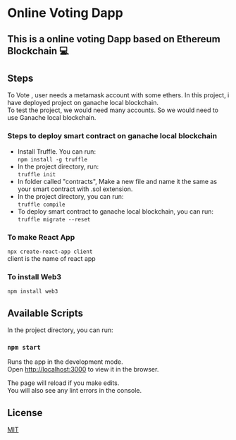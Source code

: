 # Online Voting Dapp

## This is a online voting Dapp based on Ethereum Blockchain :computer:



## Steps
To Vote , user needs a metamask account with some ethers. In this project, i have deployed project on ganache local blockchain.\
To test the project, we would need many accounts. So we would need to use Ganache local blockchain.

### Steps to deploy smart contract on ganache local blockchain
- Install Truffle. You can run:\
`npm install -g truffle`
- In the project directory, run:\
`truffle init`
- In folder called "contracts", Make a new file and name it the same as your smart contract  with .sol extension.
- In the project directory, you can run:\
`truffle compile`
- To deploy smart contract to ganache local blockchain, you can run:\
`truffle migrate --reset`

### To make React App
`npx create-react-app client`\
client is the name of react app

### To install Web3
`npm install web3`

## Available Scripts

In the project directory, you can run:

### `npm start`

Runs the app in the development mode.\
Open [http://localhost:3000](http://localhost:3000) to view it in the browser.

The page will reload if you make edits.\
You will also see any lint errors in the console.



## License

[MIT](https://choosealicense.com/licenses/mit/)
